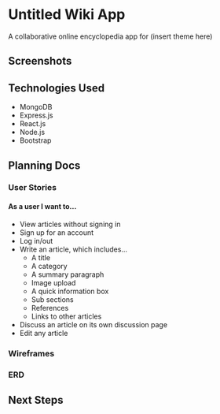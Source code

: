 
# Untitled Wiki App

A collaborative online encyclopedia app for (insert theme here)

## Screenshots

## Technologies Used

- MongoDB
- Express.js
- React.js
- Node.js
- Bootstrap

## Planning Docs

### User Stories

#### As a user I want to...

- View articles without signing in
- Sign up for an account
- Log in/out
- Write an article, which includes...
  - A title
  - A category
  - A summary paragraph
  - Image upload
  - A quick information box
  - Sub sections
  - References
  - Links to other articles
- Discuss an article on its own discussion page
- Edit any article

### Wireframes

### ERD

## Next Steps

